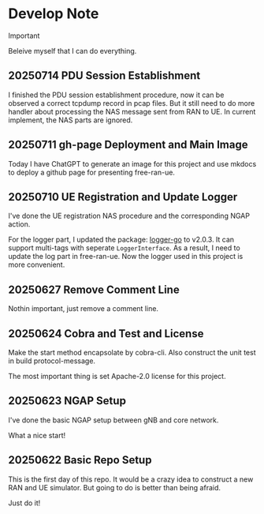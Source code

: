 # Develop Note

> [!Important]
> Beleive myself that I can do everything.

## 20250714 PDU Session Establishment

I finished the PDU session establishment procedure, now it can be observed a correct tcpdump record in pcap files. But it still need to do more handler about processing the NAS message sent from RAN to UE. In current implement, the NAS parts are ignored.

## 20250711 gh-page Deployment and Main Image

Today I have ChatGPT to generate an image for this project and use mkdocs to deploy a github page for presenting free-ran-ue.

## 20250710 UE Registration and Update Logger

I've done the UE registration NAS procedure and the corresponding NGAP action.

For the logger part, I updated the package: [logger-go](https://github.com/Alonza0314/logger-go) to v2.0.3. It can support multi-tags with seperate `LoggerInterface`. As a result, I need to update the log part in free-ran-ue. Now the logger used in this project is more convenient.

## 20250627 Remove Comment Line

Nothin important, just remove a comment line.

## 20250624 Cobra and Test and License

Make the start method encapsolate by cobra-cli. Also construct the unit test in build protocol-message.

The most important thing is set Apache-2.0 license for this project.

## 20250623 NGAP Setup

I've done the basic NGAP setup between gNB and core network.

What a nice start!

## 20250622 Basic Repo Setup

This is the first day of this repo. It would be a crazy idea to construct a new RAN and UE simulator.
But going to do is better than being afraid.

Just do it!
